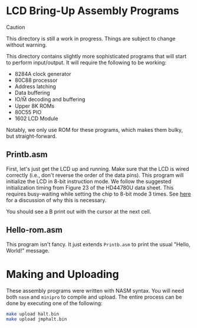 # LCD Bring-Up Assembly Programs

> [!CAUTION]
> This directory is still a work in progress. Things are subject to change
> without warning.

This directory contains slightly more sophisticated programs that will start to
perform input/output. It will require the following to be working:

- 8284A clock generator
- 80C88 processor
- Address latching
- Data buffering
- IO/M̅ decoding and buffering
- Upper 8K ROMs
- 80C55 PIO
- 1602 LCD Module

Notably, we only use ROM for these programs, which makes them bulky, but
straight-forward.

## Printb.asm
First, let's just get the LCD up and running. Make sure that the LCD is wired
correctly (i.e., don't reverse the order of the data pins). This program will
initialize the LCD in 8-bit instruction mode. We follow the suggested
initialization timing from Figure 23 of the HD44780U data sheet. This requires
busy-waiting while setting the chip to 8-bit mode 3 times. See
[here](https://en.wikipedia.org/wiki/Hitachi_HD44780_LCD_controller#Mode_selection)
for a discussion of why this is necessary.

You should see a B print out with the cursor at the next cell.

## Hello-rom.asm
This program isn't fancy. It just extends `Printb.asm` to print the usual "Hello, World!" message.


# Making and Uploading
These assembly programs were written with NASM syntax. You will need both `nasm`
and `minipro` to compile and upload.  The entire process can be done by
executing one of the following:

```sh
make upload halt.bin
make upload jmphalt.bin
```